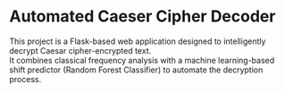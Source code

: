 # Automated Caeser Cipher Decoder


This project is a Flask-based web application designed to intelligently decrypt Caesar cipher-encrypted text. <br>
It combines classical frequency analysis with a machine learning-based shift predictor (Random Forest Classifier) to automate the decryption process.
